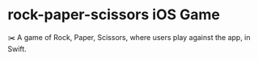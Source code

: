 # rock-paper-scissors iOS Game
✂️ A game of Rock, Paper, Scissors, where users play against the app, in Swift.
